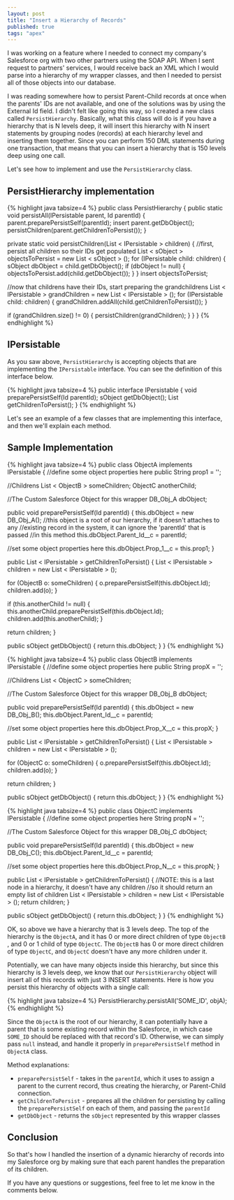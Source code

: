 ```yaml
---
layout: post
title: "Insert a Hierarchy of Records"
published: true
tags: "apex"
---
```


I was working on a feature where I needed to connect my company's Salesforce org with two other partners using the SOAP API. When I sent request to partners' services, I would receive back an XML which I would parse into a hierarchy of my wrapper classes, and then I needed to persist all of those objects into our database.

I was reading somewhere how to persist Parent-Child records at once when the parents' IDs are not available, and one of the solutions was by using the External Id field. I didn't felt like going this way, so I created a new class called `PersistHierarchy`. Basically, what this class will do is if you have a hierarchy that is N levels deep, it will insert this hierarchy with N insert statements by grouping nodes (records) at each hierarchy level and inserting them together. Since you can perform 150 DML statements during one transaction, that means that you can insert a hierarchy that is 150 levels deep using one call.

Let's see how to implement and use the `PersistHierarchy` class.

## PersistHierarchy implementation

{% highlight java tabsize=4 %}
public class PersistHierarchy {
 public static void persistAll(IPersistable parent, Id parentId) {
  parent.preparePersistSelf(parentId);
  insert parent.getDbObject();
  persistChildren(parent.getChildrenToPersist());
 }

 private static void persistChildren(List < IPersistable > children) {
  //first, persist all children so their IDs get populated
  List < sObject > objectsToPersist = new List < sObject > ();
  for (IPersistable child: children) {
   sObject dbObject = child.getDbObject();
   if (dbObject != null) {
    objectsToPersist.add(child.getDbObject());
   }
  }
  insert objectsToPersist;

  //now that childrens have their IDs, start preparing the grandchildrens
  List < IPersistable > grandChildren = new List < IPersistable > ();
  for (IPersistable child: children) {
   grandChildren.addAll(child.getChildrenToPersist());
  }

  if (grandChildren.size() != 0) {
   persistChildren(grandChildren);
  }
 }
}
{% endhighlight %}

## IPersistable

As you saw above, `PersistHierarchy` is accepting objects that are implementing the `IPersistable` interface. You can see the definition of this interface below.

{% highlight java tabsize=4 %}
public interface IPersistable {
 void preparePersistSelf(Id parentId);
 sObject getDbObject();
 List<IPersistable> getChildrenToPersist();
}
{% endhighlight %}

Let's see an example of a few classes that are implementing this interface, and then we'll explain each method.

## Sample Implementation

{% highlight java tabsize=4 %}
public class ObjectA implements IPersistable {
 //define some object properties here
 public String prop1 = '';

 //Childrens
 List < ObjectB > someChildren;
 ObjectC anotherChild;

 //The Custom Salesforce Object for this wrapper
 DB_Obj_A dbObject;

 public void preparePersistSelf(Id parentId) {
  this.dbObject = new DB_Obj_A();
  //this object is a root of our hierarchy, if it doesn't attaches to any
  //existing record in the system, it can ignore the 'parentId' that is passed
  //in this method
  this.dbObject.Parent_Id__c = parentId;

  //set some object properties here
  this.dbObject.Prop_1__c = this.prop1;
 }

 public List < IPersistable > getChildrenToPersist() {
  List < IPersistable > children = new List < IPersistable > ();

  for (ObjectB o: someChildren) {
   o.preparePersistSelf(this.dbObject.Id);
   children.add(o);
  }

  if (this.anotherChild != null) {
   this.anotherChild.preparePersistSelf(this.dbObject.Id);
   children.add(this.anotherChild);
  }

  return children;
 }

 public sObject getDbObject() {
  return this.dbObject;
 }
}
{% endhighlight %}

{% highlight java tabsize=4 %}
public class ObjectB implements IPersistable {
 //define some object properties here
 public String propX = '';

 //Childrens
 List < ObjectC > someChildren;

 //The Custom Salesforce Object for this wrapper
 DB_Obj_B dbObject;

 public void preparePersistSelf(Id parentId) {
  this.dbObject = new DB_Obj_B();
  this.dbObject.Parent_Id__c = parentId;

  //set some object properties here
  this.dbObject.Prop_X__c = this.propX;
 }

 public List < IPersistable > getChildrenToPersist() {
  List < IPersistable > children = new List < IPersistable > ();

  for (ObjectC o: someChildren) {
   o.preparePersistSelf(this.dbObject.Id);
   children.add(o);
  }

  return children;
 }

 public sObject getDbObject() {
  return this.dbObject;
 }
}
{% endhighlight %}

{% highlight java tabsize=4 %}
public class ObjectC implements IPersistable {
 //define some object properties here
 String propN = '';

 //The Custom Salesforce Object for this wrapper
 DB_Obj_C dbObject;

 public void preparePersistSelf(Id parentId) {
  this.dbObject = new DB_Obj_C();
  this.dbObject.Parent_Id__c = parentId;

  //set some object properties here
  this.dbObject.Prop_N__c = this.propN;
 }

 public List < IPersistable > getChildrenToPersist() {
  //NOTE: this is a last node in a hierarchy, it doesn't have any children
  //so it should return an empty list of children
  List < IPersistable > children = new List < IPersistable > ();
  return children;
 }

 public sObject getDbObject() {
  return this.dbObject;
 }
}
{% endhighlight %}

OK, so above we have a hierarchy that is 3 levels deep. The top of the hierarchy is the `ObjectA`, and it has 0 or more direct children of type `ObjectB` , and 0 or 1 child of type `ObjectC`. The `ObjectB` has 0 or more direct children of type `ObjectC`, and `ObjectC` doesn't have any more children under it.

Potentially, we can have many objects inside this hierarchy, but since this hierarchy is 3 levels deep, we know that our `PersistHierarchy` object will insert all of this records with just 3 INSERT statements. Here is how you persist this hierarchy of objects with a single call:

{% highlight java tabsize=4 %}
PersistHierarchy.persistAll('SOME_ID', objA);
{% endhighlight %}

Since the `ObjectA` is the root of our hierarchy, it can potentially have a parent that is some existing record within the Salesforce, in which case `SOME_ID` should be replaced with that record's ID. Otherwise, we can simply pass `null` instead, and handle it properly in `preparePersistSelf` method in `ObjectA` class.

Method explanations:

* `preparePersistSelf` - takes in the `parentId`, which it uses to assign a parent to the current record, thus creating the hierarchy, or Parent-Child connection.
* `getChildrenToPersist` - prepares all the children for persisting by calling the `preparePersistSelf` on each of them, and passing the `parentId`
* `getDbObject` - returns the `sObject` represented by this wrapper classes

## Conclusion

So that's how I handled the insertion of a dynamic hierarchy of records into my Salesforce org by making sure that each parent handles the preparation of its children.

If you have any questions or suggestions, feel free to let me know in the comments below.
